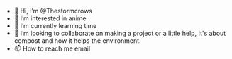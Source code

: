 - 👋 Hi, I’m @Thestormcrows
- 👀 I’m interested in anime
- 🌱 I’m currently learning time
- 💞️ I’m looking to collaborate on making a project or a little help, It's about compost and how it helps the environment. 
- 📫 How to reach me email

<!---
Thestormcrows/Thestormcrows is a ✨ special ✨ repository because its `README.md` (this file) appears on your GitHub profile.
You can click the Preview link to take a look at your changes.
--->

